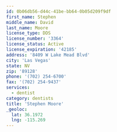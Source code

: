```yaml
---
id: 0b06db56-d44c-41be-bb64-0b05d209f9df
first_name: Stephen
middle_name: David
last_name: Moore
license_type: DDS
license_number: '3364'
license_status: Active
license_expiration: '42185'
address: '8409 W Lake Mead Blvd'
city: 'Las Vegas'
state: NV
zip: '89128'
phone: '(702) 254-6700'
fax: '(702) 254-9437'
services:
  - dentist
category: dentists
title: 'Stephen Moore'
_geoloc:
  lat: 36.1972
  lng: -115.269
---
```


